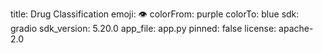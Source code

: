 title: Drug Classification
emoji: 👁
colorFrom: purple
colorTo: blue
sdk: gradio
sdk_version: 5.20.0
app_file: app.py
pinned: false
license: apache-2.0